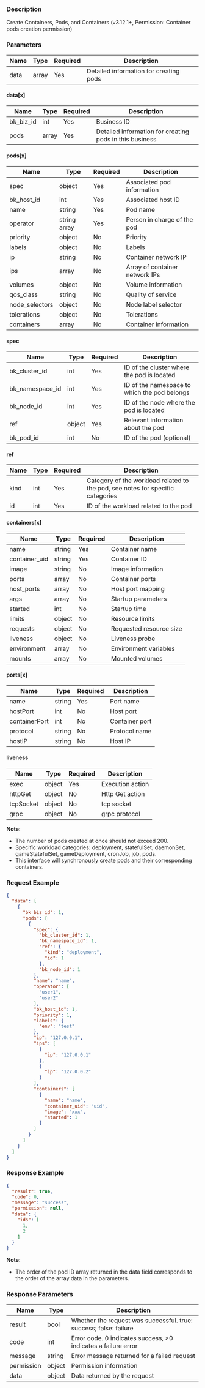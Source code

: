 ### Description

Create Containers, Pods, and Containers (v3.12.1+, Permission: Container pods creation permission)

### Parameters

| Name | Type  | Required | Description                            |
|------|-------|----------|----------------------------------------|
| data | array | Yes      | Detailed information for creating pods |

#### data[x]

| Name      | Type  | Required | Description                                             |
|-----------|-------|----------|---------------------------------------------------------|
| bk_biz_id | int   | Yes      | Business ID                                             |
| pods      | array | Yes      | Detailed information for creating pods in this business |

#### pods[x]

| Name           | Type         | Required | Description                    |
|----------------|--------------|----------|--------------------------------|
| spec           | object       | Yes      | Associated pod information     |
| bk_host_id     | int          | Yes      | Associated host ID             |
| name           | string       | Yes      | Pod name                       |
| operator       | string array | Yes      | Person in charge of the pod    |
| priority       | object       | No       | Priority                       |
| labels         | object       | No       | Labels                         |
| ip             | string       | No       | Container network IP           |
| ips            | array        | No       | Array of container network IPs |
| volumes        | object       | No       | Volume information             |
| qos_class      | string       | No       | Quality of service             |
| node_selectors | object       | No       | Node label selector            |
| tolerations    | object       | No       | Tolerations                    |
| containers     | array        | No       | Container information          |

#### spec

| Name            | Type   | Required | Description                                  |
|-----------------|--------|----------|----------------------------------------------|
| bk_cluster_id   | int    | Yes      | ID of the cluster where the pod is located   |
| bk_namespace_id | int    | Yes      | ID of the namespace to which the pod belongs |
| bk_node_id      | int    | Yes      | ID of the node where the pod is located      |
| ref             | object | Yes      | Relevant information about the pod           |
| bk_pod_id       | int    | No       | ID of the pod (optional)                     |

#### ref

| Name | Type | Required | Description                                                                    |
|------|------|----------|--------------------------------------------------------------------------------|
| kind | int  | Yes      | Category of the workload related to the pod, see notes for specific categories |
| id   | int  | Yes      | ID of the workload related to the pod                                          |

#### containers[x]

| Name          | Type   | Required | Description             |
|---------------|--------|----------|-------------------------|
| name          | string | Yes      | Container name          |
| container_uid | string | Yes      | Container ID            |
| image         | string | No       | Image information       |
| ports         | array  | No       | Container ports         |
| host_ports    | array  | No       | Host port mapping       |
| args          | array  | No       | Startup parameters      |
| started       | int    | No       | Startup time            |
| limits        | object | No       | Resource limits         |
| requests      | object | No       | Requested resource size |
| liveness      | object | No       | Liveness probe          |
| environment   | array  | No       | Environment variables   |
| mounts        | array  | No       | Mounted volumes         |

#### ports[x]

| Name          | Type   | Required | Description    |
|---------------|--------|----------|----------------|
| name          | string | Yes      | Port name      |
| hostPort      | int    | No       | Host port      |
| containerPort | int    | No       | Container port |
| protocol      | string | No       | Protocol name  |
| hostIP        | string | No       | Host IP        |

#### liveness

| Name      | Type   | Required | Description      |
|-----------|--------|----------|------------------|
| exec      | object | Yes      | Execution action |
| httpGet   | object | No       | Http Get action  |
| tcpSocket | object | No       | tcp socket       |
| grpc      | object | No       | grpc protocol    |

**Note:**

- The number of pods created at once should not exceed 200.
- Specific workload categories: deployment, statefulSet, daemonSet, gameStatefulSet, gameDeployment, cronJob, job, pods.
- This interface will synchronously create pods and their corresponding containers.

### Request Example

```json
{
  "data": [
    {
      "bk_biz_id": 1,
      "pods": [
        {
          "spec": {
            "bk_cluster_id": 1,
            "bk_namespace_id": 1,
            "ref": {
              "kind": "deployment",
              "id": 1
            },
            "bk_node_id": 1
          },
          "name": "name",
          "operator": [
            "user1",
            "user2"
          ],
          "bk_host_id": 1,
          "priority": 1,
          "labels": {
            "env": "test"
          },
          "ip": "127.0.0.1",
          "ips": [
            {
              "ip": "127.0.0.1"
            },
            {
              "ip": "127.0.0.2"
            }
          ],
          "containers": [
            {
              "name": "name",
              "container_uid": "uid",
              "image": "xxx",
              "started": 1
            }
          ]
        }
      ]
    }
  ]
}
```

### Response Example

```json
{
  "result": true,
  "code": 0,
  "message": "success",
  "permission": null,
  "data": {
    "ids": [
      1,
      2
    ]
  }
}
```

**Note:**

- The order of the pod ID array returned in the data field corresponds to the order of the array data in the parameters.

### Response Parameters

| Name       | Type   | Description                                                       |
|------------|--------|-------------------------------------------------------------------|
| result     | bool   | Whether the request was successful. true: success; false: failure |
| code       | int    | Error code. 0 indicates success, >0 indicates a failure error     |
| message    | string | Error message returned for a failed request                       |
| permission | object | Permission information                                            |
| data       | object | Data returned by the request                                      |
